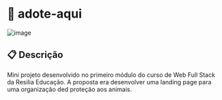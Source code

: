 # :paw_prints: adote-aqui

![image](https://user-images.githubusercontent.com/85354283/181646919-70ee7bf6-6800-4177-999d-980b9bc6b1f2.png)

## :clipboard: Descrição
Mini projeto desenvolvido no primeiro módulo do curso de Web Full Stack da Resilia Educação. A proposta era desenvolver uma landing page para uma organização ded proteção aos animais.

